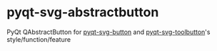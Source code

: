 # pyqt-svg-abstractbutton
PyQt QAbstractButton for <a href="https://github.com/yjg30737/pyqt-svg-button.git">pyqt-svg-button</a> and <a href="https://github.com/yjg30737/pyqt-svg-toolbutton.git">pyqt-svg-toolbutton</a>'s style/function/feature
